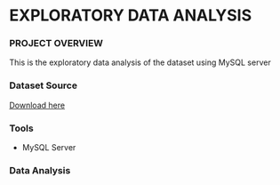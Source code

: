 # EXPLORATORY DATA ANALYSIS
### PROJECT OVERVIEW
This is the exploratory data analysis of the dataset using MySQL server

### Dataset Source
[Download here](https://www.kaggle.com/datasets/swaptr/layoffs-2022)

### Tools
- MySQL Server

### Data Analysis

```sql

